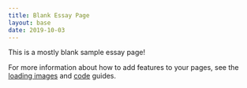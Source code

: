 ```yaml
---
title: Blank Essay Page
layout: base
date: 2019-10-03
---
```


This is a mostly blank sample essay page!

For more information about how to add features to your pages, see the [loading images](guides/loading-images) and [code](guides/code) guides.
